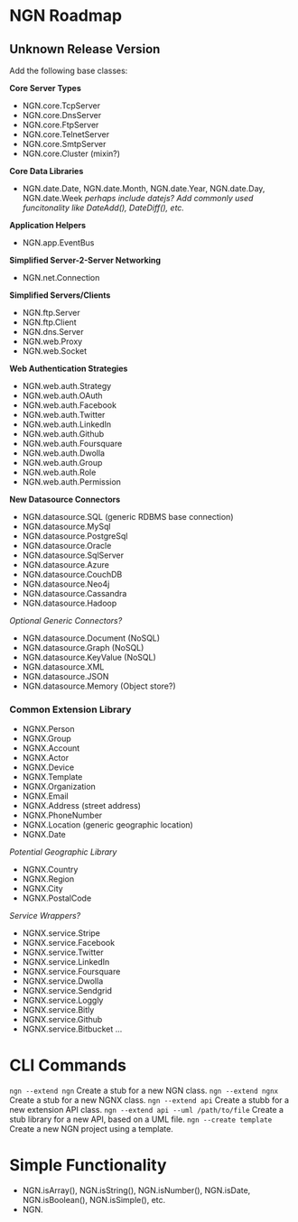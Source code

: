 NGN Roadmap
===========

## Unknown Release Version

Add the following base classes:

**Core Server Types**

* NGN.core.TcpServer
* NGN.core.DnsServer
* NGN.core.FtpServer
* NGN.core.TelnetServer
* NGN.core.SmtpServer
* NGN.core.Cluster (mixin?)

**Core Data Libraries**
* NGN.date.Date, NGN.date.Month, NGN.date.Year, NGN.date.Day, NGN.date.Week
_perhaps include datejs?_
_Add commonly used funcitonality like DateAdd(), DateDiff(), etc._

**Application Helpers**

* NGN.app.EventBus

**Simplified Server-2-Server Networking**

* NGN.net.Connection

**Simplified Servers/Clients**

* NGN.ftp.Server
* NGN.ftp.Client
* NGN.dns.Server
* NGN.web.Proxy
* NGN.web.Socket

**Web Authentication Strategies**

* NGN.web.auth.Strategy
* NGN.web.auth.OAuth
* NGN.web.auth.Facebook
* NGN.web.auth.Twitter
* NGN.web.auth.LinkedIn
* NGN.web.auth.Github
* NGN.web.auth.Foursquare
* NGN.web.auth.Dwolla
* NGN.web.auth.Group
* NGN.web.auth.Role
* NGN.web.auth.Permission

**New Datasource Connectors**

* NGN.datasource.SQL (generic RDBMS base connection)
* NGN.datasource.MySql
* NGN.datasource.PostgreSql
* NGN.datasource.Oracle
* NGN.datasource.SqlServer
* NGN.datasource.Azure
* NGN.datasource.CouchDB
* NGN.datasource.Neo4j
* NGN.datasource.Cassandra
* NGN.datasource.Hadoop

_Optional Generic Connectors?_

* NGN.datasource.Document (NoSQL)
* NGN.datasource.Graph (NoSQL)
* NGN.datasource.KeyValue (NoSQL)
* NGN.datasource.XML
* NGN.datasource.JSON
* NGN.datasource.Memory (Object store?)

### Common Extension Library

* NGNX.Person
* NGNX.Group
* NGNX.Account
* NGNX.Actor
* NGNX.Device
* NGNX.Template
* NGNX.Organization
* NGNX.Email
* NGNX.Address (street address)
* NGNX.PhoneNumber
* NGNX.Location (generic geographic location)
* NGNX.Date

_Potential Geographic Library_

* NGNX.Country
* NGNX.Region
* NGNX.City
* NGNX.PostalCode

_Service Wrappers?_
* NGNX.service.Stripe
* NGNX.service.Facebook
* NGNX.service.Twitter
* NGNX.service.LinkedIn
* NGNX.service.Foursquare
* NGNX.service.Dwolla
* NGNX.service.Sendgrid
* NGNX.service.Loggly
* NGNX.service.Bitly
* NGNX.service.Github
* NGNX.service.Bitbucket
...


CLI Commands
============

`ngn --extend ngn` Create a stub for a new NGN class.
`ngn --extend ngnx` Create a stub for a new NGNX class.
`ngn --extend api` Create a stubb for a new extension API class.
`ngn --extend api --uml /path/to/file` Create a stub library for a new API, based on a UML file. 
`ngn --create template` Create a new NGN project using a template.



Simple Functionality
====================
* NGN.isArray(), NGN.isString(), NGN.isNumber(), NGN.isDate, NGN.isBoolean(), NGN.isSimple(), etc.
* NGN.

